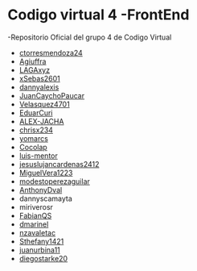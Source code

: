 # Codigo virtual 4 -FrontEnd
-Repositorio Oficial del grupo 4 de Codigo Virtual

- [ctorresmendoza24](https://github.com/ctorresmendoza24)
- [Agiuffra](https://github.com/Agiuffra)
- [LAGAxyz](https://github.com/LAGAxyz)
- [xSebas2601](https://github.com/xSebas2601)
- [dannyalexis](https://github.com/dannyalexis)
- [JuanCaychoPaucar](https://github.com/JuanCaychoPaucar)
- [Velasquez4701](https://github.com/Velasquez4701)
- [EduarCuri](https://github.com/EduarCuri)
- [ALEX-JACHA](https://github.com/ALEX-JACHA)
- [chrisx234](https://github.com/chrisx234)
- [yomarcs](https://github.com/yomarcs)
- [Cocolap](https://github.com/Cocolap)
- [luis-mentor](https://github.com/luis-mentor)
- [jesuslujancardenas2412](https://github.com/jesuslujancardenas2412)
- [MiguelVera1223](https://github.com/MiguelVera1223)
- [modestoperezaguilar](https://github.com/modestoperezaguilar)
- [AnthonyDval](https://github.com/AnthonyDval)
- dannyscamayta
- miriverosr
- [FabianQS](https://github.com/FabianQS)
- [dmarinel](https://github.com/dmarinel)
- [nzavaletac](https://github.com/nzavaletac)
- [Sthefany1421](https://github.com/Sthefany1421)
- [juanurbina11](https://github.com/juanurbina11)
- [diegostarke20](https://github.com/diegostarke20)
